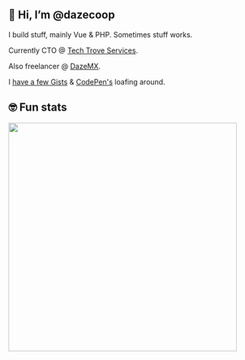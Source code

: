 ## 👋 Hi, I’m @dazecoop

I build stuff, mainly Vue & PHP. Sometimes stuff works.

Currently CTO @ [Tech Trove Services](https://techtroveservices.com/).

Also freelancer @ [DazeMX](https://dazemx.com/).

I [have a few Gists](https://gist.github.com/dazecoop) & [CodePen's](https://codepen.io/dazecoop/pens/public) loafing around.

## 🤓 Fun stats 

<img src="https://wakatime.com/share/@daze/256da2e4-14ed-49dc-b935-0041ecccf449.png" width="450px" />

